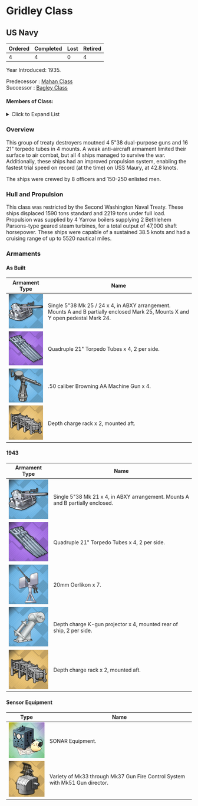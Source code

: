 # Gridley Class
## US Navy

Ordered | Completed | Lost | Retired
 ------ | ------ | ------ | ------ 
4 | 4 | 0 | 4 <br/>
 
Year Introduced: 1935. <br/>
 
Predecessor : [Mahan Class](/History/USN/DD/MahanClass.md) <br/>
Successor : [Bagley Class](/History/USN/DD/BagleyClass.md) <br/>

#### Members of Class: <br/>

<details>
	<summary>Click to Expand List</summary>
	
Icon | Name | Hull Number | Present
| ------ | ------ | ------ |  ------ |
![Gridley](/Icons/Ship/EagleUnion/Gridley.png) | Gridley | DD-380 | Yes <br/>
![Craven](/Icons/Ship/EagleUnion/Craven.png) | Craven | DD-382| Yes <br/>
![McCall](/Icons/Ship/EagleUnion/McCall.png) | McCall | DD-400 | Yes <br/>
![Maury](/Icons/Ship/EagleUnion/Maury.png) | Maury | DD-401| Yes <br/>

</details>

### Overview

This group of treaty destroyers moutned 4 5"38 dual-purpose guns and 16 21" torpedo tubes in 4 mounts. A weak anti-aircraft armament limited their surface to air combat, but all 4 ships managed to survive the war. Additionally, these ships had an improved propulsion system, enabling the fastest trial speed on record (at the time) on USS Maury, at 42.8 knots.

The ships were crewed by 8 officers and 150-250 enlisted men. <br/>

### Hull and Propulsion

This class was restricted by the Second Washington Naval Treaty. These ships displaced 1590 tons standard and 2219 tons under full load. Propulsion was supplied by 4 Yarrow boilers supplying 2 Bethlehem Parsons-type geared steam turbines, for a total output of 47,000 shaft horsepower. These ships were capable of a sustained 38.5 knots and had a cruising range of up to 5520 nautical miles.

### Armaments

#### As Built

Armament Type | Name |
 ------ | ------ |
![Single5in38Mk21](/Icons/Equipment/Guns/DD/5in38Mk21.png) | Single 5"38 Mk 25 / 24 x 4, in ABXY arrangement. Mounts A and B partially enclosed Mark 25, Mounts X and Y open pedestal Mark 24.
![Quadruple21in](/Icons/Equipment/Torpedo/Surface/21inQuadrupleUSN.png) | Quadruple 21" Torpedo Tubes x 4, 2 per side.
![0.5inAAMG](/Icons/Equipment/AA/0.5inAAMG.png) | .50 caliber Browning AA Machine Gun x 4.
![ImprovedDC](/Icons/Equipment/Auxiliary/DepthChargeRack.png) | Depth charge rack x 2, mounted aft. <br/>

#### 1943

Armament Type | Name |
 ------ | ------ |
![Single5in38Mk21](/Icons/Equipment/Guns/DD/5in38Mk21.png) | Single 5"38 Mk 21 x 4, in ABXY arrangement. Mounts A and B partially enclosed.
![Quadruple21in](/Icons/Equipment/Torpedo/Surface/21inQuadrupleUSN.png) | Quadruple 21" Torpedo Tubes x 4, 2 per side.
![20mmOerlikon](/Icons/Equipment/AA/20mmOerlikon.png) | 20mm Oerlikon x 7.
![DC](/Icons/Equipment/Auxiliary/DepthCharge.png) | Depth charge K-gun projector x 4, mounted rear of ship, 2 per side.
![ImprovedDC](/Icons/Equipment/Auxiliary/DepthChargeRack.png) | Depth charge rack x 2, mounted aft. <br/>

#### Sensor Equipment

Type | Name |
 ------ | ------ |
![OldSonar](/Icons/Equipment/Auxiliary/OldSonar.png) | SONAR Equipment. <br/>
![Mk33](/Icons/Equipment/Auxiliary/Mk33FireDirector.png) | Variety of Mk33 through Mk37 Gun Fire Control System with Mk51 Gun director. <br/>